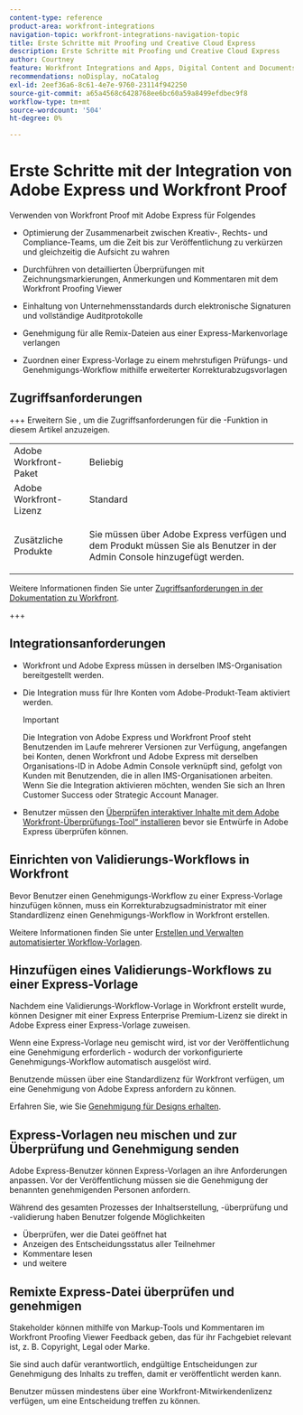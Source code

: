 ```yaml
---
content-type: reference
product-area: workfront-integrations
navigation-topic: workfront-integrations-navigation-topic
title: Erste Schritte mit Proofing und Creative Cloud Express
description: Erste Schritte mit Proofing und Creative Cloud Express
author: Courtney
feature: Workfront Integrations and Apps, Digital Content and Documents
recommendations: noDisplay, noCatalog
exl-id: 2eef36a6-8c61-4e7e-9760-23114f942250
source-git-commit: a65a4568c6428768ee6bc60a59a8499efdbec9f8
workflow-type: tm+mt
source-wordcount: '504'
ht-degree: 0%

---
```


# Erste Schritte mit der Integration von Adobe Express und Workfront Proof

Verwenden von Workfront Proof mit Adobe Express für Folgendes

* Optimierung der Zusammenarbeit zwischen Kreativ-, Rechts- und Compliance-Teams, um die Zeit bis zur Veröffentlichung zu verkürzen und gleichzeitig die Aufsicht zu wahren

* Durchführen von detaillierten Überprüfungen mit Zeichnungsmarkierungen, Anmerkungen und Kommentaren mit dem Workfront Proofing Viewer

* Einhaltung von Unternehmensstandards durch elektronische Signaturen und vollständige Auditprotokolle


* Genehmigung für alle Remix-Dateien aus einer Express-Markenvorlage verlangen

* Zuordnen einer Express-Vorlage zu einem mehrstufigen Prüfungs- und Genehmigungs-Workflow mithilfe erweiterter Korrekturabzugsvorlagen

## Zugriffsanforderungen

+++ Erweitern Sie , um die Zugriffsanforderungen für die -Funktion in diesem Artikel anzuzeigen.

<table style="table-layout:auto"> 
 <col> 
 <col> 
 <tbody> 
 <tr> 
   <td role="rowheader">Adobe Workfront-Paket</td> 
   <td> 
   <p>Beliebig</p> 
   </td> 
  </tr> 
  <tr> 
   <td role="rowheader">Adobe Workfront-Lizenz</td> 
   <td> 
   <p>Standard </p> 
  </td> 
  </tr> 
  <tr> 
   <td role="rowheader">Zusätzliche Produkte</td> 
   <td> 
   <p> Sie müssen über Adobe Express verfügen und dem Produkt müssen Sie als Benutzer in der Admin Console hinzugefügt werden. </p> </td> 
  </tr>
 </tbody> 
</table>

Weitere Informationen finden Sie unter [Zugriffsanforderungen in der Dokumentation zu Workfront](/help/quicksilver/administration-and-setup/add-users/access-levels-and-object-permissions/access-level-requirements-in-documentation.md).

+++

## Integrationsanforderungen

* Workfront und Adobe Express müssen in derselben IMS-Organisation bereitgestellt werden.

* Die Integration muss für Ihre Konten vom Adobe-Produkt-Team aktiviert werden.

  >[!IMPORTANT]
  >
  >Die Integration von Adobe Express und Workfront Proof steht Benutzenden im Laufe mehrerer Versionen zur Verfügung, angefangen bei Konten, denen Workfront und Adobe Express mit derselben Organisations-ID in Adobe Admin Console verknüpft sind, gefolgt von Kunden mit Benutzenden, die in allen IMS-Organisationen arbeiten. Wenn Sie die Integration aktivieren möchten, wenden Sie sich an Ihren Customer Success oder Strategic Account Manager.

* Benutzer müssen den [Überprüfen interaktiver Inhalte mit dem Adobe Workfront-Überprüfungs-Tool“ installieren](/help/quicksilver/review-and-approve-work/proofing/reviewing-proofs-within-workfront/review-a-proof/review-proof-in-web-viewer-extension.md) bevor sie Entwürfe in Adobe Express überprüfen können.


## Einrichten von Validierungs-Workflows in Workfront

Bevor Benutzer einen Genehmigungs-Workflow zu einer Express-Vorlage hinzufügen können, muss ein Korrekturabzugsadministrator mit einer Standardlizenz einen Genehmigungs-Workflow in Workfront erstellen.

Weitere Informationen finden Sie unter [Erstellen und Verwalten automatisierter Workflow-Vorlagen](/help/quicksilver/administration-and-setup/manage-workfront/configure-proofing/create-manage-automated-workflow-templates.md).

## Hinzufügen eines Validierungs-Workflows zu einer Express-Vorlage

Nachdem eine Validierungs-Workflow-Vorlage in Workfront erstellt wurde, können Designer mit einer Express Enterprise Premium-Lizenz sie direkt in Adobe Express einer Express-Vorlage zuweisen.

Wenn eine Express-Vorlage neu gemischt wird, ist vor der Veröffentlichung eine Genehmigung erforderlich - wodurch der vorkonfigurierte Genehmigungs-Workflow automatisch ausgelöst wird.

Benutzende müssen über eine Standardlizenz für Workfront verfügen, um eine Genehmigung von Adobe Express anfordern zu können.

Erfahren Sie, wie Sie [Genehmigung für Designs erhalten](https://helpx.adobe.com/de/express/web/share-and-publish/share-and-collaborate/request-approval.html).


## Express-Vorlagen neu mischen und zur Überprüfung und Genehmigung senden

Adobe Express-Benutzer können Express-Vorlagen an ihre Anforderungen anpassen. Vor der Veröffentlichung müssen sie die Genehmigung der benannten genehmigenden Personen anfordern.

Während des gesamten Prozesses der Inhaltserstellung, -überprüfung und -validierung haben Benutzer folgende Möglichkeiten

* Überprüfen, wer die Datei geöffnet hat
* Anzeigen des Entscheidungsstatus aller Teilnehmer
* Kommentare lesen
* und weitere

<!--Learn how to get approval on designs.   
need link to help article-->

## Remixte Express-Datei überprüfen und genehmigen

Stakeholder können mithilfe von Markup-Tools und Kommentaren im Workfront Proofing Viewer Feedback geben, das für ihr Fachgebiet relevant ist, z. B. Copyright, Legal oder Marke.

Sie sind auch dafür verantwortlich, endgültige Entscheidungen zur Genehmigung des Inhalts zu treffen, damit er veröffentlicht werden kann.

Benutzer müssen mindestens über eine Workfront-Mitwirkendenlizenz verfügen, um eine Entscheidung treffen zu können.
